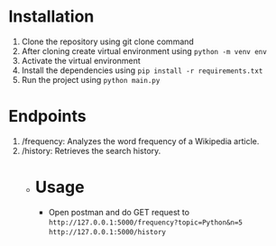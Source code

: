# Installation

1. Clone the repository using git clone command
2. After cloning create virtual environment using `python -m venv env`
3. Activate the virtual environment
4. Install the dependencies using `pip install -r requirements.txt`
5. Run the project using `python main.py`

# Endpoints

1. /frequency: Analyzes the word frequency of a Wikipedia article.
2. /history: Retrieves the search history.
   - # Usage
     - Open postman and do GET request to
       `http://127.0.0.1:5000/frequency?topic=Python&n=5`
       `http://127.0.0.1:5000/history`
